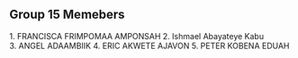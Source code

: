 ## Group 15 Memebers 

1. FRANCISCA FRIMPOMAA AMPONSAH
2. Ishmael Abayateye Kabu
3. ANGEL ADAAMBIIK
4. ERIC AKWETE AJAVON
5. PETER KOBENA EDUAH